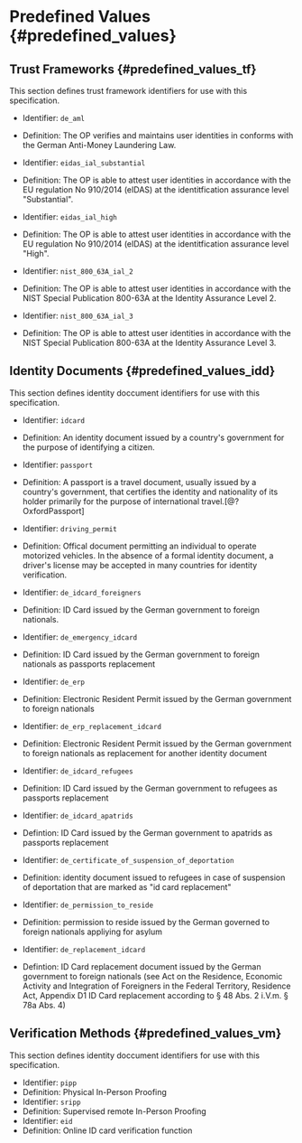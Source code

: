 # Predefined Values {#predefined_values}

## Trust Frameworks {#predefined_values_tf}
This section defines trust framework identifiers for use with this specification.

* Identifier: `de_aml`
* Definition: The OP verifies and maintains user identities in conforms with the German Anti-Money Laundering Law.

* Identifier: `eidas_ial_substantial`
* Definition: The OP is able to attest user identities in accordance with the EU regulation No 910/2014 (eIDAS) at the identitfication assurance level "Substantial".

* Identifier: `eidas_ial_high`
* Definition: The OP is able to attest user identities in accordance with the EU regulation No 910/2014 (eIDAS) at the identitfication assurance level "High".

* Identifier: `nist_800_63A_ial_2`
* Definition: The OP is able to attest user identities in accordance with the NIST Special Publication 800-63A at the Identity Assurance Level 2.

* Identifier: `nist_800_63A_ial_3`
* Definition: The OP is able to attest user identities in accordance with the NIST Special Publication 800-63A at the Identity Assurance Level 3.

## Identity Documents {#predefined_values_idd}

This section defines identity doccument identifiers for use with this specification.

* Identifier: `idcard`
* Definition: An identity document issued by a country's government for the purpose of identifying a citizen. 

* Identifier: `passport`
* Definition: A passport is a travel document, usually issued by a country's government, that certifies the identity and nationality of its holder primarily for the purpose of international travel.[@?OxfordPassport]

* Identifier: `driving_permit`
* Definition: Offical document permitting an individual to operate motorized vehicles. In the absence of a formal identity document, a driver's license may be accepted in many countries for identity verification.

* Identifier: `de_idcard_foreigners`
* Definition: ID Card issued by the German government to foreign nationals. 

* Identifier: `de_emergency_idcard`
* Definition: ID Card issued by the German government to foreign nationals as passports replacement

* Identifier: `de_erp`
* Definition: Electronic Resident Permit issued by the German government to foreign nationals
 
* Identifier: `de_erp_replacement_idcard`
* Definition: Electronic Resident Permit issued by the German government to foreign nationals as replacement for another identity document
 
* Identifier: `de_idcard_refugees`
* Definition: ID Card issued by the German government to refugees as passports replacement

* Identifier: `de_idcard_apatrids`
* Defintion: ID Card issued by the German government to apatrids as passports replacement

* Identifier: `de_certificate_of_suspension_of_deportation`
* Definition: identity document issued to refugees in case of suspension of deportation that are marked as "id card replacement"

* Identifier: `de_permission_to_reside`
* Definition: permission to reside issued by the German governed to foreign nationals appliying for asylum

* Identifier: `de_replacement_idcard`
* Defintion: ID Card replacement document issued by the German government to foreign nationals (see Act on the Residence, Economic Activity and Integration of Foreigners in the Federal Territory, Residence Act, Appendix D1 ID Card replacement according to § 48 Abs. 2 i.V.m. § 78a Abs. 4)


## Verification Methods {#predefined_values_vm}

This section defines identity doccument identifiers for use with this specification.

* Identifier: `pipp`
* Definition: Physical In-Person Proofing
* Identifier: `sripp`
* Definition: Supervised remote In-Person Proofing
* Identifier: `eid`
* Definition: Online ID card verification function 


